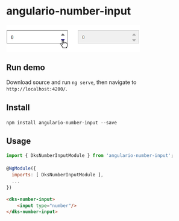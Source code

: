 # angulario-number-input

<img src="demo.png" align="center" />

## Run demo

Download source and run `ng serve`, then navigate to `http://localhost:4200/`. 

## Install

``npm install angulario-number-input --save``


## Usage
```javascript
import { DksNumberInputModule } from 'angulario-number-input';

@NgModule({
  imports: [ DksNumberInputModule ],
  ...
})
```

```html
<dks-number-input>
	<input type="number"/>    
</dks-number-input>
```